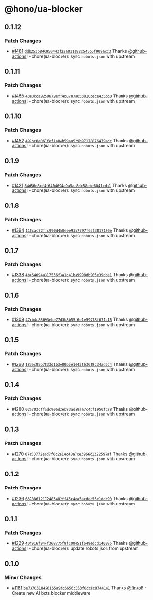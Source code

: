 # @hono/ua-blocker

## 0.1.12

### Patch Changes

- [#1481](https://github.com/honojs/middleware/pull/1481) [`ddb253b846950443f22a011e82c54556f909acc3`](https://github.com/honojs/middleware/commit/ddb253b846950443f22a011e82c54556f909acc3) Thanks [@github-actions](https://github.com/apps/github-actions)! - chore(ua-blocker): sync `robots.json` with upstream

## 0.1.11

### Patch Changes

- [#1456](https://github.com/honojs/middleware/pull/1456) [`4380cca9250679eff4b8707b653810cece4355d0`](https://github.com/honojs/middleware/commit/4380cca9250679eff4b8707b653810cece4355d0) Thanks [@github-actions](https://github.com/apps/github-actions)! - chore(ua-blocker): sync `robots.json` with upstream

## 0.1.10

### Patch Changes

- [#1452](https://github.com/honojs/middleware/pull/1452) [`492bc0e067fef1a04b59aa529b97178876479adc`](https://github.com/honojs/middleware/commit/492bc0e067fef1a04b59aa529b97178876479adc) Thanks [@github-actions](https://github.com/apps/github-actions)! - chore(ua-blocker): sync `robots.json` with upstream

## 0.1.9

### Patch Changes

- [#1421](https://github.com/honojs/middleware/pull/1421) [`64d56e8cf4f6404694a9a5aa8dc58ebe6041cda1`](https://github.com/honojs/middleware/commit/64d56e8cf4f6404694a9a5aa8dc58ebe6041cda1) Thanks [@github-actions](https://github.com/apps/github-actions)! - chore(ua-blocker): sync `robots.json` with upstream

## 0.1.8

### Patch Changes

- [#1394](https://github.com/honojs/middleware/pull/1394) [`118cac72ffc990d4b0eee93b7797f63f3817196e`](https://github.com/honojs/middleware/commit/118cac72ffc990d4b0eee93b7797f63f3817196e) Thanks [@github-actions](https://github.com/apps/github-actions)! - chore(ua-blocker): sync `robots.json` with upstream

## 0.1.7

### Patch Changes

- [#1338](https://github.com/honojs/middleware/pull/1338) [`4bc64094a317536f3a1c41ba9998db905e39dde1`](https://github.com/honojs/middleware/commit/4bc64094a317536f3a1c41ba9998db905e39dde1) Thanks [@github-actions](https://github.com/apps/github-actions)! - chore(ua-blocker): sync `robots.json` with upstream

## 0.1.6

### Patch Changes

- [#1309](https://github.com/honojs/middleware/pull/1309) [`47cb4c85693ebe77d3b8b55f6e1e59778f671a15`](https://github.com/honojs/middleware/commit/47cb4c85693ebe77d3b8b55f6e1e59778f671a15) Thanks [@github-actions](https://github.com/apps/github-actions)! - chore(ua-blocker): sync `robots.json` with upstream

## 0.1.5

### Patch Changes

- [#1298](https://github.com/honojs/middleware/pull/1298) [`18dec85b7833d1b3e80b5e1443f636f8c34adbc4`](https://github.com/honojs/middleware/commit/18dec85b7833d1b3e80b5e1443f636f8c34adbc4) Thanks [@github-actions](https://github.com/apps/github-actions)! - chore(ua-blocker): sync `robots.json` with upstream

## 0.1.4

### Patch Changes

- [#1280](https://github.com/honojs/middleware/pull/1280) [`02a703cffadc906d2eb83ada9aa7c4bf1950fd28`](https://github.com/honojs/middleware/commit/02a703cffadc906d2eb83ada9aa7c4bf1950fd28) Thanks [@github-actions](https://github.com/apps/github-actions)! - chore(ua-blocker): sync `robots.json` with upstream

## 0.1.3

### Patch Changes

- [#1270](https://github.com/honojs/middleware/pull/1270) [`07e50772ecd7f0c2a14c48a7ce3966d1322597af`](https://github.com/honojs/middleware/commit/07e50772ecd7f0c2a14c48a7ce3966d1322597af) Thanks [@github-actions](https://github.com/apps/github-actions)! - chore(ua-blocker): sync `robots.json` with upstream

## 0.1.2

### Patch Changes

- [#1236](https://github.com/honojs/middleware/pull/1236) [`63788612172483482ff45c4ea5acded55e1ddb90`](https://github.com/honojs/middleware/commit/63788612172483482ff45c4ea5acded55e1ddb90) Thanks [@github-actions](https://github.com/apps/github-actions)! - chore(ua-blocker): sync `robots.json` with upstream

## 0.1.1

### Patch Changes

- [#1229](https://github.com/honojs/middleware/pull/1229) [`40f916f944f368775f9fc00451f649edcd140286`](https://github.com/honojs/middleware/commit/40f916f944f368775f9fc00451f649edcd140286) Thanks [@github-actions](https://github.com/apps/github-actions)! - chore(ua-blocker): update robots.json from upstream

## 0.1.0

### Minor Changes

- [#1181](https://github.com/honojs/middleware/pull/1181) [`be7370318456165a93c6656c853f0dc8c87441a1`](https://github.com/honojs/middleware/commit/be7370318456165a93c6656c853f0dc8c87441a1) Thanks [@finxol](https://github.com/finxol)! - Create new AI bots blocker middleware
